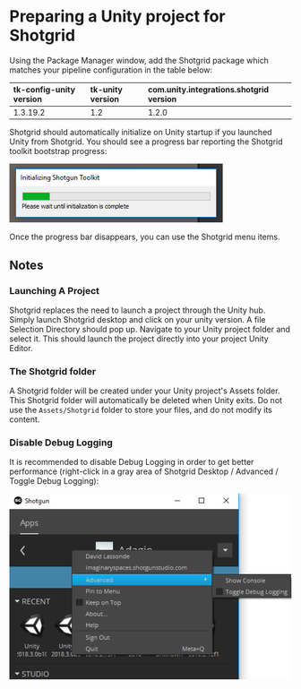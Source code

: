 # Preparing a Unity project for Shotgrid
Using the Package Manager window, add the Shotgrid package which matches your
pipeline configuration in the table below:

| tk-config-unity version | tk-unity version | com.unity.integrations.shotgrid version |
| :---------------------- | :--------------- | :-------------------------------------- |
| 1.3.19.2                | 1.2              | 1.2.0                                   |
   
Shotgrid should automatically initialize on Unity startup if you launched Unity 
from Shotgrid. You should see a progress bar reporting the Shotgrid toolkit 
bootstrap progress:

![Toolkit Progress Bar](images/toolkit_progress_bar.png)

Once the progress bar disappears, you can use the Shotgrid menu items. 

## Notes

### Launching A Project
Shotgrid replaces the need to launch a project through the Unity hub.
Simply launch Shotgrid desktop and click on your unity version. A file Selection
Directory should pop up. Navigate to your Unity project folder and select it. 
This should launch the project directly into your project Unity Editor. 

### The Shotgrid folder 
A Shotgrid folder will be created under your Unity project's 
Assets folder. This Shotgrid folder will automatically be deleted when Unity 
exits. Do not use the `Assets/Shotgrid` folder to store your files, and do not 
modify its content.

### Disable Debug Logging
It is recommended to disable Debug Logging in order to get better performance 
(right-click in a 
gray area of Shotgrid Desktop / Advanced / Toggle Debug Logging):

![Toggle Debug Logging](images/toggle_debug.png)

